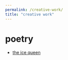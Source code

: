 ```yaml
---
permalink: /creative-work/
title: "creative work"
---
```


# poetry
- [the ice queen](https://varunmalladi.github.io/creative-works/ice-queen)
